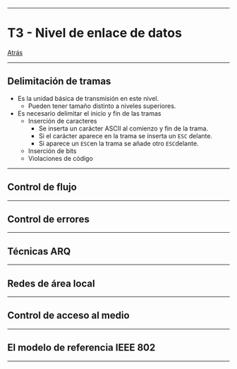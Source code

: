 
---
# T3 - Nivel de enlace de datos

[Atrás](../README.md)

---
## Delimitación de tramas

- Es la unidad básica de transmisión en este nivel.
	- Pueden tener tamaño distinto a niveles superiores.
- Es necesario delimitar el inicio y fin de las tramas
	- Inserción de caracteres
		- Se inserta un carácter ASCII al comienzo y fin de la trama.
		- Si el carácter aparece en la trama se inserta un `ESC` delante.
		- Si aparece un `ESC`en la trama se añade otro `ESC`delante.
	- Inserción de bits
	- Violaciones de código

---
## Control de flujo



---
## Control de errores



---
## Técnicas ARQ



---
## Redes de área local



---
## Control de acceso al medio



---
## El modelo de referencia IEEE 802



---